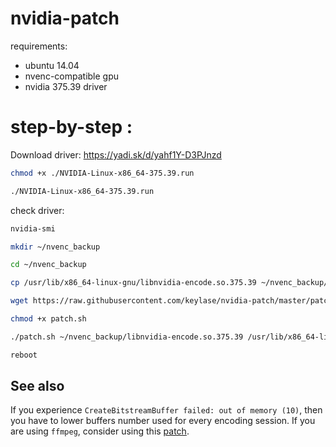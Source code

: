 # nvidia-patch

requirements:
- ubuntu 14.04
- nvenc-compatible gpu
- nvidia 375.39 driver

# step-by-step :

Download driver: https://yadi.sk/d/yahf1Y-D3PJnzd
```bash
chmod +x ./NVIDIA-Linux-x86_64-375.39.run

./NVIDIA-Linux-x86_64-375.39.run
```

check driver:
```bash
nvidia-smi

mkdir ~/nvenc_backup

cd ~/nvenc_backup

cp /usr/lib/x86_64-linux-gnu/libnvidia-encode.so.375.39 ~/nvenc_backup/

wget https://raw.githubusercontent.com/keylase/nvidia-patch/master/patch.sh

chmod +x patch.sh

./patch.sh ~/nvenc_backup/libnvidia-encode.so.375.39 /usr/lib/x86_64-linux-gnu/libnvidia-encode.so.375.39

reboot
```

## See also

If you experience `CreateBitstreamBuffer failed: out of memory (10)`, then you have to lower buffers number used for every encoding session. If you are using `ffmpeg`, consider using this [patch](https://gist.github.com/Snawoot/70ae403716c698cb86ab015626d72bd4).




